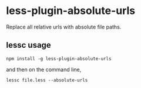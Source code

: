less-plugin-absolute-urls
=========================

Replace all relative urls with absolute file paths.

## lessc usage

```
npm install -g less-plugin-absolute-urls
```

and then on the command line,

```
lessc file.less --absolute-urls
```
